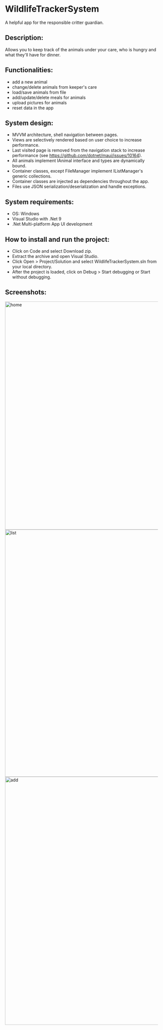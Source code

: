 # WildlifeTrackerSystem
A helpful app for the responsible critter guardian.
## Description:
Allows you to keep track of the animals under your care, who is hungry and what they'll have for dinner.

## Functionalities:
- add a new animal
- change/delete animals from keeper's care
- load/save animals from file
- add/update/delete meals for animals
- upload pictures for animals
- reset data in the app
    
## System design:
- MVVM architecture, shell navigation between pages.
- Views are selectively rendered based on user choice to increase performance. 
- Last visited page is removed from the navigation stack to increase performance (see https://github.com/dotnet/maui/issues/10164).
- All animals implement IAnimal interface and types are dynamically bound.
- Container classes, except FileManager implement IListManager's generic collections.
- Container classes are injected as dependencies throughout the app. 
- Files use JSON serialization/deserialization and handle exceptions.

## System requirements:
- OS: Windows
- Visual Studio with .Net 9 
- .Net Multi-platform App UI development

## How to install and run the project:
- Click on Code and select Download zip.
- Extract the archive and open Visual Studio.
- Click Open > Project/Solution and select WildlifeTrackerSystem.sln from your local directory.
- After the project is loaded, click on Debug > Start debugging or Start without debugging.

## Screenshots:
<img width="1425" height="748" alt="home" src="https://github.com/user-attachments/assets/1f5341ef-9dc9-4a37-9af7-1a9ac681bc9e" />
<img width="1451" height="811" alt="list" src="https://github.com/user-attachments/assets/99439414-afe3-4cef-9f69-8b538ec13e2a" />
<img width="1462" height="814" alt="add" src="https://github.com/user-attachments/assets/4c8bead7-6870-49e7-9a71-380911bad78b" />



